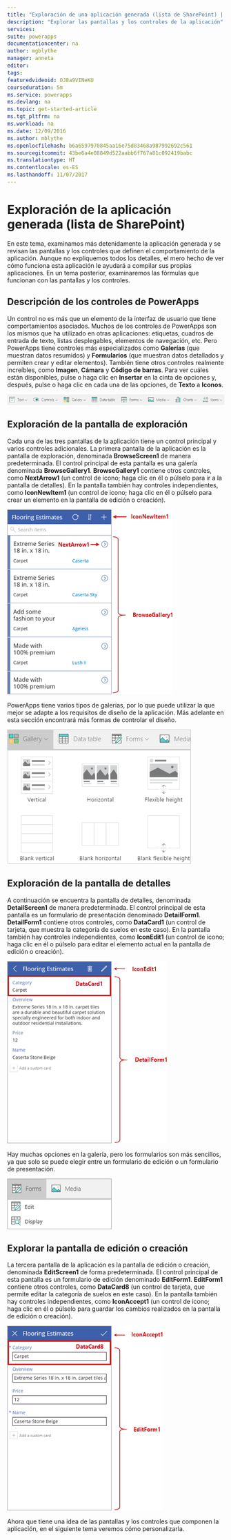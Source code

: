 ```yaml
---
title: "Exploración de una aplicación generada (lista de SharePoint) | Microsoft Docs"
description: "Explorar las pantallas y los controles de la aplicación"
services: 
suite: powerapps
documentationcenter: na
author: mgblythe
manager: anneta
editor: 
tags: 
featuredvideoid: OJ8a9VINeKU
courseduration: 5m
ms.service: powerapps
ms.devlang: na
ms.topic: get-started-article
ms.tgt_pltfrm: na
ms.workload: na
ms.date: 12/09/2016
ms.author: mblythe
ms.openlocfilehash: b6a6597970845aa16e75d83468a987992692c561
ms.sourcegitcommit: 43be6a4e08849d522aabb6f767a81c092419babc
ms.translationtype: HT
ms.contentlocale: es-ES
ms.lasthandoff: 11/07/2017
---
```

# <a name="explore-the-generated-app-sharepoint-list"></a>Exploración de la aplicación generada (lista de SharePoint)
En este tema, examinamos más detenidamente la aplicación generada y se revisan las pantallas y los controles que definen el comportamiento de la aplicación. Aunque no expliquemos todos los detalles, el mero hecho de ver cómo funciona esta aplicación le ayudará a compilar sus propias aplicaciones. En un tema posterior, examinaremos las fórmulas que funcionan con las pantallas y los controles.

## <a name="understanding-controls-in-powerapps"></a>Descripción de los controles de PowerApps
Un control no es más que un elemento de la interfaz de usuario que tiene comportamientos asociados. Muchos de los controles de PowerApps son los mismos que ha utilizado en otras aplicaciones: etiquetas, cuadros de entrada de texto, listas desplegables, elementos de navegación, etc. Pero PowerApps tiene controles más especializados como **Galerías** (que muestran datos resumidos) y **Formularios** (que muestran datos detallados y permiten crear y editar elementos). También tiene otros controles realmente increíbles, como **Imagen**, **Cámara** y **Código de barras**. Para ver cuáles están disponibles, pulse o haga clic en **Insertar** en la cinta de opciones y, después, pulse o haga clic en cada una de las opciones, de **Texto** a **Iconos**.

![Pestaña de controles en la cinta de opciones de PowerApps Studio](./media/learning-spo-app-explore-controls/ribbon-controls.png)

## <a name="explore-the-browse-screen"></a>Exploración de la pantalla de exploración
Cada una de las tres pantallas de la aplicación tiene un control principal y varios controles adicionales. La primera pantalla de la aplicación es la pantalla de exploración, denominada **BrowseScreen1** de manera predeterminada. El control principal de esta pantalla es una galería denominada **BrowseGallery1**. **BrowseGallery1** contiene otros controles, como **NextArrow1** (un control de icono; haga clic en él o púlselo para ir a la pantalla de detalles). En la pantalla también hay controles independientes, como **IconNewItem1** (un control de icono; haga clic en él o púlselo para crear un elemento en la pantalla de edición o creación).

![Pantalla de exploración con controles](./media/learning-spo-app-explore-controls/browse-screen.png)

PowerApps tiene varios tipos de galerías, por lo que puede utilizar la que mejor se adapte a los requisitos de diseño de la aplicación. Más adelante en esta sección encontrará más formas de controlar el diseño.

![Opciones de galería de PowerApps](./media/learning-spo-app-explore-controls/galleries.png)

## <a name="explore-the-details-screen"></a>Exploración de la pantalla de detalles
A continuación se encuentra la pantalla de detalles, denominada **DetailScreen1** de manera predeterminada. El control principal de esta pantalla es un formulario de presentación denominado **DetailForm1**. **DetailForm1** contiene otros controles, como **DataCard1** (un control de tarjeta, que muestra la categoría de suelos en este caso). En la pantalla también hay controles independientes, como **IconEdit1** (un control de icono; haga clic en él o púlselo para editar el elemento actual en la pantalla de edición o creación).

![Pantalla de detalles con controles](./media/learning-spo-app-explore-controls/details-screen.png)

Hay muchas opciones en la galería, pero los formularios son más sencillos, ya que solo se puede elegir entre un formulario de edición o un formulario de presentación.

![Opciones de formulario de PowerApps](./media/learning-spo-app-explore-controls/forms.png)

## <a name="explore-the-editcreate-screen"></a>Explorar la pantalla de edición o creación
La tercera pantalla de la aplicación es la pantalla de edición o creación, denominada **EditScreen1** de forma predeterminada. El control principal de esta pantalla es un formulario de edición denominado **EditForm1**. **EditForm1** contiene otros controles, como **DataCard8** (un control de tarjeta, que permite editar la categoría de suelos en este caso). En la pantalla también hay controles independientes, como **IconAccept1** (un control de icono; haga clic en él o púlselo para guardar los cambios realizados en la pantalla de edición o creación).

![Pantalla de edición con controles](./media/learning-spo-app-explore-controls/edit-screen.png)

Ahora que tiene una idea de las pantallas y los controles que componen la aplicación, en el siguiente tema veremos cómo personalizarla.

